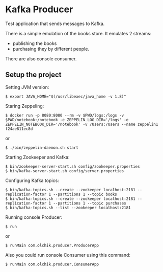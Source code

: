 Kafka Producer
==============

Test application that sends messages to Kafka.

There is a simple emulation of the books store.
It emulates 2 streams:
 * publishing the books
 * purchasing they by different people.
 
There are also console consumer.

Setup the project
-----------------

Setting JVM version:

    $ export JAVA_HOME="$(/usr/libexec/java_home -v 1.8)"

Staring Zeppeling:

    $ docker run -p 8080:8080 --rm -v $PWD/logs:/logs -v $PWD/notebook:/notebook -e ZEPPELIN_LOG_DIR='/logs' -e ZEPPELIN_NOTEBOOK_DIR='/notebook' -v /Users:/Users --name zeppelin1 f24ae811ec8d
or

    $ ./bin/zeppelin-daemon.sh start

Starting Zookeeper and Kafka:

    $ bin/zookeeper-server-start.sh config/zookeeper.properties
    $ bin/kafka-server-start.sh config/server.properties

Configuring Kafka topics:

    $ bin/kafka-topics.sh --create --zookeeper localhost:2181 --replication-factor 1 --partitions 1 --topic books
    $ bin/kafka-topics.sh --create --zookeeper localhost:2181 --replication-factor 1 --partitions 1 --topic purchases
    $ bin/kafka-topics.sh --list --zookeeper localhost:2181
    
Running console Producer:

    $ run
    
or
    
    $ runMain com.olchik.producer.ProducerApp

Also you could run console Consumer using this command:

    $ runMain com.olchik.producer.ConsumerApp